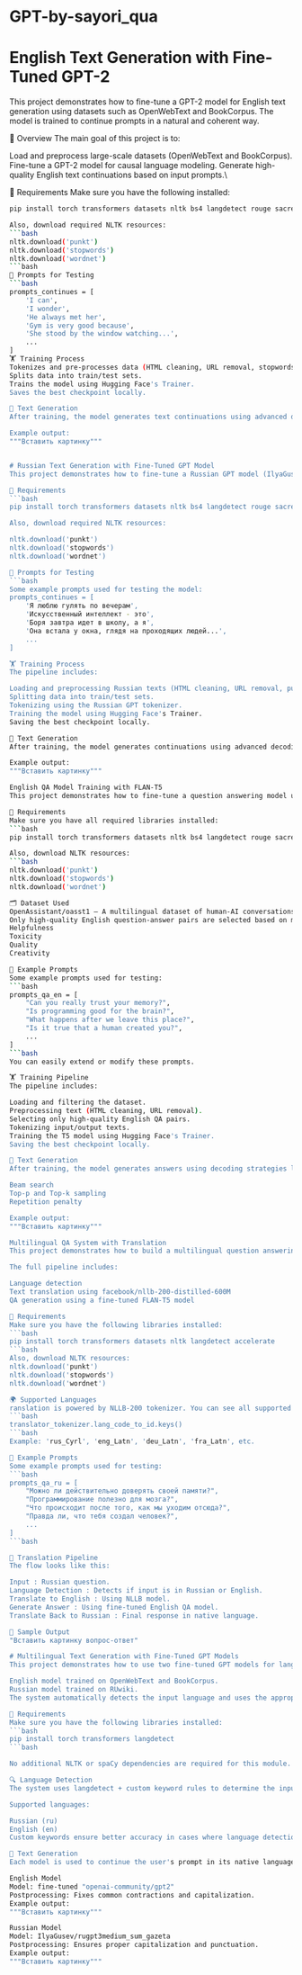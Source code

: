 # GPT-by-sayori_qua

# English Text Generation with Fine-Tuned GPT-2
This project demonstrates how to fine-tune a GPT-2 model for English text generation using datasets such as OpenWebText and BookCorpus. The model is trained to continue prompts in a natural and coherent way.

📝 Overview
The main goal of this project is to:

Load and preprocess large-scale datasets (OpenWebText and BookCorpus).
Fine-tune a GPT-2 model for causal language modeling.
Generate high-quality English text continuations based on input prompts.\

🧰 Requirements
Make sure you have the following installed:
```bash
pip install torch transformers datasets nltk bs4 langdetect rouge sacrebleu pandas tqdm joblib tensorboard

Also, download required NLTK resources:
```bash
nltk.download('punkt')
nltk.download('stopwords')
nltk.download('wordnet')
```bash
🧪 Prompts for Testing
```bash
prompts_continues = [
    'I can', 
    'I wonder', 
    'He always met her', 
    'Gym is very good because',
    'She stood by the window watching...',
    ...
]
🏋️ Training Process
Tokenizes and pre-processes data (HTML cleaning, URL removal, stopwords filtering).
Splits data into train/test sets.
Trains the model using Hugging Face's Trainer.
Saves the best checkpoint locally.

🧠 Text Generation
After training, the model generates text continuations using advanced decoding strategies like beam search, top-k sampling, and repetition penalty.

Example output:
"""Вставить картинку"""


# Russian Text Generation with Fine-Tuned GPT Model
This project demonstrates how to fine-tune a Russian GPT model (IlyaGusev/rugpt3medium_sum_gazeta) on the RUwiki dataset for Russian text generation. After training, the model is capable of continuing prompts in natural and coherent Russian.

🧰 Requirements
```bash
pip install torch transformers datasets nltk bs4 langdetect rouge sacrebleu pandas tqdm joblib tensorboard accelerate

Also, download required NLTK resources:

nltk.download('punkt')
nltk.download('stopwords')
nltk.download('wordnet')

🧪 Prompts for Testing
```bash
Some example prompts used for testing the model:
prompts_continues = [
    'Я люблю гулять по вечерам',
    'Искусственный интеллект - это',
    'Боря завтра идет в школу, а я',
    'Она встала у окна, глядя на проходящих людей...',
    ...
]

🏋️ Training Process
The pipeline includes:

Loading and preprocessing Russian texts (HTML cleaning, URL removal, punctuation handling).
Splitting data into train/test sets.
Tokenizing using the Russian GPT tokenizer.
Training the model using Hugging Face's Trainer.
Saving the best checkpoint locally.

🧠 Text Generation
After training, the model generates continuations using advanced decoding strategies such as beam search, top-k sampling, and repetition penalty.

Example output:
"""Вставить картинку"""

English QA Model Training with FLAN-T5
This project demonstrates how to fine-tune a question answering model using the google/flan-t5-base model on the OpenAssistant/oasst1 dataset. The model is trained to answer user questions in a natural and helpful way.

🧰 Requirements
Make sure you have all required libraries installed:
```bash
pip install torch transformers datasets nltk bs4 langdetect rouge sacrebleu pandas tqdm joblib tensorboard accelerate

Also, download NLTK resources:
```bash
nltk.download('punkt')
nltk.download('stopwords')
nltk.download('wordnet')

🗂️ Dataset Used
OpenAssistant/oasst1 — A multilingual dataset of human-AI conversations.
Only high-quality English question-answer pairs are selected based on metadata labels such as:
Helpfulness
Toxicity
Quality
Creativity

🧪 Example Prompts
Some example prompts used for testing:
```bash
prompts_qa_en = [
    "Can you really trust your memory?",
    "Is programming good for the brain?",
    "What happens after we leave this place?",
    "Is it true that a human created you?",
    ...
]
```bash
You can easily extend or modify these prompts.

🏋️ Training Pipeline
The pipeline includes:

Loading and filtering the dataset.
Preprocessing text (HTML cleaning, URL removal).
Selecting only high-quality English QA pairs.
Tokenizing input/output texts.
Training the T5 model using Hugging Face's Trainer.
Saving the best checkpoint locally.

🧠 Text Generation
After training, the model generates answers using decoding strategies like:

Beam search
Top-p and Top-k sampling
Repetition penalty

Example output:
"""Вставить картинку"""

Multilingual QA System with Translation
This project demonstrates how to build a multilingual question answering system , where a Russian question is translated into English, answered by an English QA model (google/flan-t5-base), and the answer is translated back into Russian.

The full pipeline includes:

Language detection
Text translation using facebook/nllb-200-distilled-600M
QA generation using a fine-tuned FLAN-T5 model

🧰 Requirements
Make sure you have the following libraries installed:
```bash
pip install torch transformers datasets nltk langdetect accelerate
```bash
Also, download NLTK resources:
nltk.download('punkt')
nltk.download('stopwords')
nltk.download('wordnet')

🌍 Supported Languages
ranslation is powered by NLLB-200 tokenizer. You can see all supported languages via:
```bash
translator_tokenizer.lang_code_to_id.keys()
```bash
Example: 'rus_Cyrl', 'eng_Latn', 'deu_Latn', 'fra_Latn', etc.

🧪 Example Prompts
Some example prompts used for testing:
```bash
prompts_qa_ru = [
    "Можно ли действительно доверять своей памяти?",
    "Программирование полезно для мозга?",
    "Что происходит после того, как мы уходим отсюда?",
    "Правда ли, что тебя создал человек?",
    ...
]
```bash

🔁 Translation Pipeline
The flow looks like this:

Input : Russian question.
Language Detection : Detects if input is in Russian or English.
Translate to English : Using NLLB model.
Generate Answer : Using fine-tuned English QA model.
Translate Back to Russian : Final response in native language.

🧠 Sample Output
"Вставить картинку вопрос-ответ"

# Multilingual Text Generation with Fine-Tuned GPT Models
This project demonstrates how to use two fine-tuned GPT models for language-specific text generation :

English model trained on OpenWebText and BookCorpus.
Russian model trained on RUwiki.
The system automatically detects the input language and uses the appropriate model to generate natural-sounding continuations.

🧰 Requirements
Make sure you have the following libraries installed:
```bash
pip install torch transformers langdetect
```bash

No additional NLTK or spaCy dependencies are required for this module.

🔍 Language Detection
The system uses langdetect + custom keyword rules to determine the input language.

Supported languages:

Russian (ru)
English (en)
Custom keywords ensure better accuracy in cases where language detection fails.

🧠 Text Generation
Each model is used to continue the user's prompt in its native language:

English Model
Model: fine-tuned "openai-community/gpt2"
Postprocessing: Fixes common contractions and capitalization.
Example output:
"""Вставить картинку"""

Russian Model
Model: IlyaGusev/rugpt3medium_sum_gazeta
Postprocessing: Ensures proper capitalization and punctuation.
Example output:
"""Вставить картинку"""
